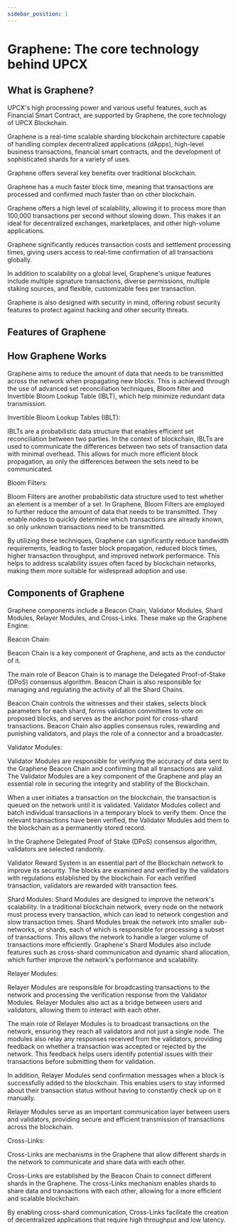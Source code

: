 ```yaml
---
sidebar_position: 1
---
```


# Graphene: The core technology behind UPCX

## What is Graphene?

UPCX's high processing power and various useful features, such as Financial Smart Contract, are supported by Graphene, the core technology of UPCX Blockchain.

Graphene is a real-time scalable sharding blockchain architecture capable of handling complex decentralized applications (dApps), high-level business transactions, financial smart contracts, and the development of sophisticated shards for a variety of uses.

Graphene offers several key benefits over traditional blockchain.

Graphene has a much faster block time, meaning that transactions are processed and confirmed much faster than on other blockchain.

Graphene offers a high level of scalability, allowing it to process more than 100,000 transactions per second without slowing down. This makes it an ideal for decentralized exchanges, marketplaces, and other high-volume applications.

Graphene significantly reduces transaction costs and settlement processing times, giving users access to real-time confirmation of all transactions globally.

In addition to scalability on a global level, Graphene's unique features include multiple signature transactions, diverse permissions, multiple staking sources, and flexible, customizable fees per transaction.

Graphene is also designed with security in mind, offering robust security features to protect against hacking and other security threats.

## Features of Graphene

## How Graphene Works

Graphene aims to reduce the amount of data that needs to be transmitted across the network when propagating new blocks. This is achieved through the use of advanced set reconciliation techniques, Bloom filter and Invertible Bloom Lookup Table (IBLT), which help minimize redundant data transmission.

Invertible Bloom Lookup Tables (IBLT):

IBLTs are a probabilistic data structure that enables efficient set reconciliation between two parties. In the context of blockchain, IBLTs are used to communicate the differences between two sets of transaction data with minimal overhead. This allows for much more efficient block propagation, as only the differences between the sets need to be communicated.

Bloom Filters:

Bloom Filters are another probabilistic data structure used to test whether an element is a member of a set. In Graphene, Bloom Filters are employed to further reduce the amount of data that needs to be transmitted. They enable nodes to quickly determine which transactions are already known, so only unknown transactions need to be transmitted.

By utilizing these techniques, Graphene can significantly reduce bandwidth requirements, leading to faster block propagation, reduced block times, higher transaction throughput, and improved network performance. This helps to address scalability issues often faced by blockchain networks, making them more suitable for widespread adoption and use.

## Components of Graphene

Graphene components include a Beacon Chain, Validator Modules, Shard Modules, Relayer Modules, and Cross-Links. These make up the Graphene Engine.

Beacon Chain:

Beacon Chain is a key component of Graphene, and acts as the conductor of it.

The main role of Beacon Chain is to manage the Delegated Proof-of-Stake (DPoS) consensus algorithm. Beacon Chain is also responsible for managing and regulating the activity of all the Shard Chains.

Beacon Chain controls the witnesses and their stakes, selects block parameters for each shard, forms validation committees to vote on proposed blocks, and serves as the anchor point for cross-shard transactions. Beacon Chain also applies consensus rules, rewarding and punishing validators, and plays the role of a connector and a broadcaster.

Validator Modules:

Validator Modules are responsible for verifying the accuracy of data sent to the Graphene Beacon Chain and confirming that all transactions are valid. The Validator Modules are a key component of the Graphene and play an essential role in securing the integrity and stability of the Blockchain.

When a user initiates a transaction on the blockchain, the transaction is queued on the network until it is validated. Validator Modules collect and batch individual transactions in a temporary block to verify them. Once the relevant transactions have been verified, the Validator Modules add them to the blockchain as a permanently stored record.

In the Graphene Delegated Proof of Stake (DPoS) consensus algorithm, validators are selected randomly.

Validator Reward System is an essential part of the Blockchain network to improve its security. The blocks are examined and verified by the validators with regulations established by the blockchain. For each verified transaction, validators are rewarded with transaction fees.

Shard Modules:
Shard Modules are designed to improve the network's scalability. In a traditional blockchain network, every node on the network must process every transaction, which can lead to network congestion and slow transaction times. Shard Modules break the network into smaller sub-networks, or shards, each of which is responsible for processing a subset of transactions. This allows the network to handle a larger volume of transactions more efficiently. Graphene's Shard Modules also include features such as cross-shard communication and dynamic shard allocation, which further improve the network's performance and scalability.

Relayer Modules:

Relayer Modules are responsible for broadcasting transactions to the network and processing the verification response from the Validator Modules. Relayer Modules also act as a bridge between users and validators, allowing them to interact with each other.

The main role of Relayer Modules is to broadcast transactions on the network, ensuring they reach all validators and not just a single node. The modules also relay any responses received from the validators, providing feedback on whether a transaction was accepted or rejected by the network. This feedback helps users identify potential issues with their transactions before submitting them for validation.

In addition, Relayer Modules send confirmation messages when a block is successfully added to the blockchain. This enables users to stay informed about their transaction status without having to constantly check up on it manually.

Relayer Modules serve as an important communication layer between users and validators, providing secure and efficient transmission of transactions across the blockchain.

Cross-Links:

Cross-Links are mechanisms in the Graphene that allow different shards in the network to communicate and share data with each other.

Cross-Links are established by the Beacon Chain to connect different shards in the Graphene. The cross-Links mechanism enables shards to share data and transactions with each other, allowing for a more efficient and scalable blockchain.

By enabling cross-shard communication, Cross-Links facilitate the creation of decentralized applications that require high throughput and low latency.
